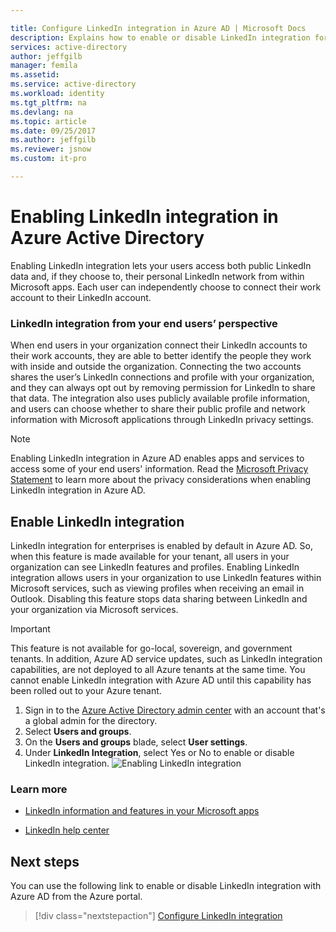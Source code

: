 ```yaml
---

title: Configure LinkedIn integration in Azure AD | Microsoft Docs
description: Explains how to enable or disable LinkedIn integration for Microsoft apps in Azure Active Directory.
services: active-directory
author: jeffgilb
manager: femila
ms.assetid: 
ms.service: active-directory
ms.workload: identity
ms.tgt_pltfrm: na
ms.devlang: na
ms.topic: article
ms.date: 09/25/2017
ms.author: jeffgilb
ms.reviewer: jsnow
ms.custom: it-pro

---
```

# Enabling LinkedIn integration in Azure Active Directory
Enabling LinkedIn integration lets your users access both public LinkedIn data and, if they choose to, their personal LinkedIn network from within Microsoft apps. Each user can independently choose to connect their work account to their LinkedIn account.

### LinkedIn integration from your end users’ perspective
When end users in your organization connect their LinkedIn accounts to their work accounts, they are able to better identify the people they work with inside and outside the organization. Connecting the two accounts shares the user’s LinkedIn connections and profile with your organization, and they can always opt out by removing permission for LinkedIn to share that data. The integration also uses publicly available profile information, and users can choose whether to share their public profile and network information with Microsoft applications through LinkedIn privacy settings.

>[!NOTE]
> Enabling LinkedIn integration in Azure AD enables apps and services to access some of your end users' information. Read the [Microsoft Privacy Statement](https://privacy.microsoft.com/privacystatement/) to learn more about the privacy considerations when enabling LinkedIn integration in Azure AD. 

## Enable LinkedIn integration
LinkedIn integration for enterprises is enabled by default in Azure AD. So, when this feature is made available for your tenant, all users in your organization can see LinkedIn features and profiles. Enabling LinkedIn integration allows users in your organization to use LinkedIn features within Microsoft services, such as viewing profiles when receiving an email in Outlook. Disabling this feature stops data sharing between LinkedIn and your organization via Microsoft services. 

> [!IMPORTANT]
> This feature is not available for go-local, sovereign, and government tenants. In addition, Azure AD service updates, such as LinkedIn integration capabilities, are not deployed to all Azure tenants at the same time. You cannot enable LinkedIn integration with Azure AD until this capability has been rolled out to your Azure tenant.

1. Sign in to the [Azure Active Directory admin center](https://aad.portal.azure.com/) with an account that's a global admin for the directory.
2. Select **Users and groups**.
3. On the **Users and groups** blade, select **User settings**.
4. Under **LinkedIn Integration**, select Yes or No to enable or disable LinkedIn integration.
   ![Enabling LinkedIn integration](./media/linkedin-integration/LinkedIn-integration.PNG)

### Learn more 
* [LinkedIn information and features in your Microsoft apps](https://go.microsoft.com/fwlink/?linkid=850740)

* [LinkedIn help center](https://www.linkedin.com/help/linkedin)

## Next steps
You can use the following link to enable or disable LinkedIn integration with Azure AD from the Azure portal.

> [!div class="nextstepaction"]
> [Configure LinkedIn integration](https://aad.portal.azure.com/#blade/Microsoft_AAD_IAM/UserManagementMenuBlade/UserSettings) 